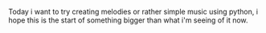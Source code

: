 Today i want to try creating melodies or rather simple music using python, i hope this is the start of something bigger than what i'm seeing of it now. 